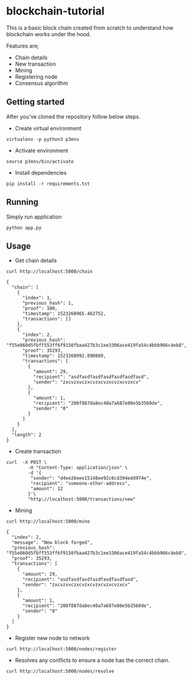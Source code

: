 # blockchain-tutorial
This is a basic block chain created from scratch to understand how blockchain works under the hood.

Features are;
* Chain details
* New transaction
* Mining
* Registering node
* Consensus algorithm


## Getting started
After you've cloned the repository follow below steps.
* Create virtual environment
```
virtualenv -p python3 p3env
```
* Activate environment
```
source p3env/bin/activate
```
* Install dependencies
```
pip install -r requirements.txt
```


## Running
Simply run application

```
python app.py
```

## Usage

* Get chain details
```
curl http://localhost:5000/chain
```
```
{
  "chain": [
    {
      "index": 1,
      "previous_hash": 1,
      "proof": 100,
      "timestamp": 1523260965.462752,
      "transactions": []
    },
    {
      "index": 2,
      "previous_hash": "f55e860d5fbff553ff6f9150fbaa427b3c1ee3306ace419fa54c4bbb966c4eb8",
      "proof": 35293,
      "timestamp": 1523260992.890889,
      "transactions": [
        {
          "amount": 29,
          "recipient": "asdfasdfasdfasdfasdfasdfasd",
          "sender": "zxcvzxvczxcvzxcvzxcvzxcvzxcv"
        },
        {
          "amount": 1,
          "recipient": "200f887da8ec40a7a687e80e5b3560de",
          "sender": "0"
        }
      ]
    }
  ],
  "length": 2
}
```
* Create transaction
```
curl  -X POST \
        -H "Content-Type: application/json" \
        -d '{
         "sender": "d4ee26eee15148ee92c6cd394edd974e",
         "recipient": "someone-other-address",
         "amount": 12
        }'\
        "http://localhost:5000/transactions/new"
```

* Mining
```
curl http://localhost:5000/mine
```
```
{
  "index": 2,
  "message": "New block forged",
  "previous_hash": "f55e860d5fbff553ff6f9150fbaa427b3c1ee3306ace419fa54c4bbb966c4eb8",
  "proof": 35293,
  "transactions": [
    {
      "amount": 29,
      "recipient": "asdfasdfasdfasdfasdfasdfasd",
      "sender": "zxcvzxvczxcvzxcvzxcvzxcvzxcv"
    },
    {
      "amount": 1,
      "recipient": "200f887da8ec40a7a687e80e5b3560de",
      "sender": "0"
    }
  ]
}
```

* Register new node to network
```
curl http://localhost:5000/nodes/register
```

* Resolves any conflicts to ensure a node has the correct chain.
```
curl http://localhost:5000/nodes/resolve
```
